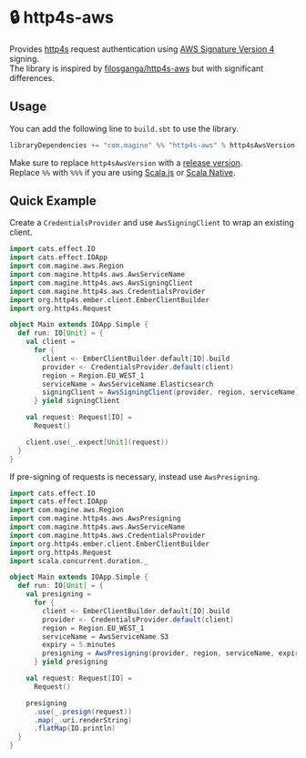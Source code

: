 # :lock: http4s-aws

Provides [http4s](https://http4s.org) request authentication using [AWS Signature Version 4](https://docs.aws.amazon.com/IAM/latest/UserGuide/reference_aws-signing.html) signing.<br>
The library is inspired by [filosganga/http4s-aws](https://github.com/filosganga/http4s-aws) but with significant differences.

## Usage

You can add the following line to `build.sbt` to use the library.

```scala
libraryDependencies += "com.magine" %% "http4s-aws" % http4sAwsVersion
```

Make sure to replace `http4sAwsVersion` with a [release version](https://github.com/maginepro/http4s-aws/releases).<br>
Replace `%%` with `%%%` if you are using [Scala.js](https://www.scala-js.org) or [Scala Native](https://scala-native.org).

## Quick Example

Create a `CredentialsProvider` and use `AwsSigningClient` to wrap an existing client.

```scala
import cats.effect.IO
import cats.effect.IOApp
import com.magine.aws.Region
import com.magine.http4s.aws.AwsServiceName
import com.magine.http4s.aws.AwsSigningClient
import com.magine.http4s.aws.CredentialsProvider
import org.http4s.ember.client.EmberClientBuilder
import org.http4s.Request

object Main extends IOApp.Simple {
  def run: IO[Unit] = {
    val client =
      for {
        client <- EmberClientBuilder.default[IO].build
        provider <- CredentialsProvider.default(client)
        region = Region.EU_WEST_1
        serviceName = AwsServiceName.Elasticsearch
        signingClient = AwsSigningClient(provider, region, serviceName)(client)
      } yield signingClient

    val request: Request[IO] =
      Request()

    client.use(_.expect[Unit](request))
  }
}
```

If pre-signing of requests is necessary, instead use `AwsPresigning`.

```scala
import cats.effect.IO
import cats.effect.IOApp
import com.magine.aws.Region
import com.magine.http4s.aws.AwsPresigning
import com.magine.http4s.aws.AwsServiceName
import com.magine.http4s.aws.CredentialsProvider
import org.http4s.ember.client.EmberClientBuilder
import org.http4s.Request
import scala.concurrent.duration._

object Main extends IOApp.Simple {
  def run: IO[Unit] = {
    val presigning =
      for {
        client <- EmberClientBuilder.default[IO].build
        provider <- CredentialsProvider.default(client)
        region = Region.EU_WEST_1
        serviceName = AwsServiceName.S3
        expiry = 5.minutes
        presigning = AwsPresigning(provider, region, serviceName, expiry)
      } yield presigning

    val request: Request[IO] =
      Request()

    presigning
      .use(_.presign(request))
      .map(_.uri.renderString)
      .flatMap(IO.println)
  }
}
```
